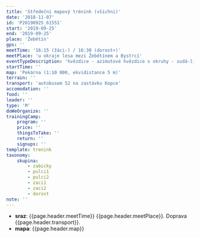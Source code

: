 ```yaml
---
title: 'Středeční mapový trénink (všichni)'
date: '2018-11-07'
id: 'P20190925_61551'
start: '2019-09-25'
end: '2019-09-25'
place: 'Žebětín'
gps: ''
meetTime: '16:15 (žáci-) / 16:30 (dorost+)'
meetPlace: 'u okraje lesa mezi Žebětínem a Bystrcí'
eventTypeDescription: 'hvězdice - azimutové hvězdice s okruhy - sudá-lichá - kombotech'
startTime: ''
map: 'Pekárna (1:10 000, ekvidistance 5 m)'
terrain: ''
transport: 'autobusem 52 na zastávku Kopce'
accomodation: ''
food: ''
leader: ''
type: 'M'
doWeOrganize: ''
trainingCamp:
    program: ''
    price: ''
    thingsToTake: ''
    return: ''
    signups: ''
template: trenink
taxonomy:
    skupina:
        - zabicky
        - pulci1
        - pulci2
        - zaci1
        - zaci2
        - dorost
note: ''
---
```

* **sraz**: {{page.header.meetTime}} {{page.header.meetPlace}}. Doprava {{page.header.transport}}.
* **mapa**: {{page.header.map}}
